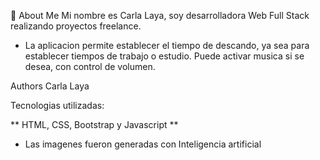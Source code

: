 🚀 About Me
Mi nombre es Carla Laya, soy desarrolladora Web Full Stack realizando proyectos freelance.

- La aplicacion permite establecer el tiempo de descando, ya sea para establecer tiempos de trabajo o estudio.  Puede activar musica si se desea, con control de volumen.


Authors
Carla Laya

Tecnologias utilizadas: 

** HTML, CSS, Bootstrap y Javascript **

* Las imagenes fueron generadas con Inteligencia artificial
